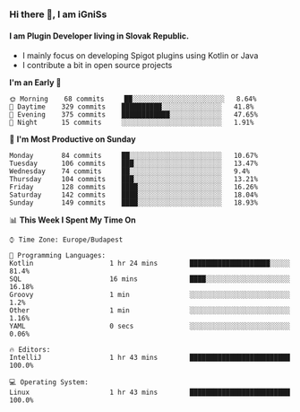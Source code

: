### Hi there 👋, I am iGniSs

#### I am Plugin Developer living in Slovak Republic.
- I mainly focus on developing Spigot plugins using Kotlin or Java
- I contribute a bit in open source projects

<!--START_SECTION:waka-->
**I'm an Early 🐤** 

```text
🌞 Morning    68 commits     ██░░░░░░░░░░░░░░░░░░░░░░░   8.64% 
🌆 Daytime    329 commits    ██████████░░░░░░░░░░░░░░░   41.8% 
🌃 Evening    375 commits    ████████████░░░░░░░░░░░░░   47.65% 
🌙 Night      15 commits     ░░░░░░░░░░░░░░░░░░░░░░░░░   1.91%

```
📅 **I'm Most Productive on Sunday** 

```text
Monday       84 commits     ██░░░░░░░░░░░░░░░░░░░░░░░   10.67% 
Tuesday      106 commits    ███░░░░░░░░░░░░░░░░░░░░░░   13.47% 
Wednesday    74 commits     ██░░░░░░░░░░░░░░░░░░░░░░░   9.4% 
Thursday     104 commits    ███░░░░░░░░░░░░░░░░░░░░░░   13.21% 
Friday       128 commits    ████░░░░░░░░░░░░░░░░░░░░░   16.26% 
Saturday     142 commits    ████░░░░░░░░░░░░░░░░░░░░░   18.04% 
Sunday       149 commits    ████░░░░░░░░░░░░░░░░░░░░░   18.93%

```


📊 **This Week I Spent My Time On** 

```text
⌚︎ Time Zone: Europe/Budapest

💬 Programming Languages: 
Kotlin                   1 hr 24 mins        ████████████████████░░░░░   81.4% 
SQL                      16 mins             ████░░░░░░░░░░░░░░░░░░░░░   16.18% 
Groovy                   1 min               ░░░░░░░░░░░░░░░░░░░░░░░░░   1.2% 
Other                    1 min               ░░░░░░░░░░░░░░░░░░░░░░░░░   1.16% 
YAML                     0 secs              ░░░░░░░░░░░░░░░░░░░░░░░░░   0.06%

🔥 Editors: 
IntelliJ                 1 hr 43 mins        █████████████████████████   100.0%

💻 Operating System: 
Linux                    1 hr 43 mins        █████████████████████████   100.0%

```


<!--END_SECTION:waka-->